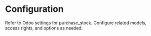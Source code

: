 # Configuration

Refer to Odoo settings for purchase_stock. Configure related models, access rights, and options as needed.
